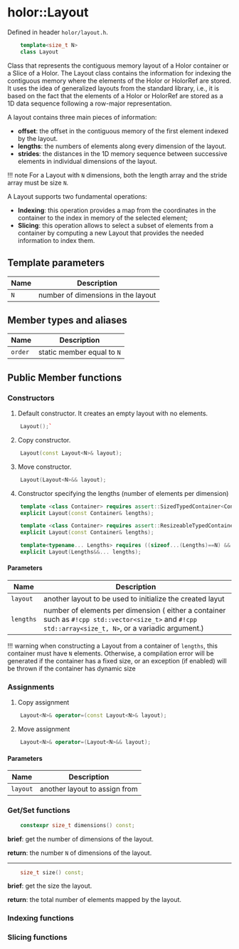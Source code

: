 # holor::Layout

Defined in header `holor/layout.h`.    

``` cpp
    template<size_t N>
    class Layout
```



Class that represents the contiguous memory layout of a Holor container or a Slice of a Holor.
The Layout class contains the information for indexing the contiguous memory where the elements of the Holor or HolorRef are stored.
It uses the idea of generalized layouts from the standard library, i.e., it is based on the fact that the elements of a Holor or HolorRef
are stored as a 1D data sequence following a row-major representation.

A layout contains three main pieces of information: 

- __offset__: the offset in the contiguous memory of the first element indexed by the layout.  
- __lengths__: the numbers of elements along every dimension of the layout.
- __strides__: the distances in the 1D memory sequence between successive elements in individual dimensions of the layout.

!!! note
    For a Layout with `N` dimensions, both the length array and the stride array must be size `N`.

A Layout supports two fundamental operations:

- __Indexing__: this operation provides a map from the coordinates in the container to the index in memory of the selected element;
- __Slicing__: this operation allows to select a subset of elements from a container by computing a new Layout that provides the needed information to index them. 


## Template parameters

|Name | Description                        |
|-----|------------------------------------|
| `N` | number of dimensions in the layout |

## Member types and aliases
|Name | Description                        |
|-----|------------------------------------|
| `order` | static member equal to `N`|


## Public Member functions

### Constructors
1. Default constructor. It creates an empty layout with no elements.
``` cpp
    Layout();`
```
2. Copy constructor.
``` cpp
    Layout(const Layout<N>& layout);
```
3. Move constructor.
``` cpp
    Layout(Layout<N>&& layout);
```  
4. Constructor specifying the lengths (number of elements per dimension)
``` cpp
    template <class Container> requires assert::SizedTypedContainer<Container, size_t, N>
    explicit Layout(const Container& lengths);
```
``` cpp
    template <class Container> requires assert::ResizeableTypedContainer<Container, size_t>
    explicit Layout(const Container& lengths);
```
``` cpp
    template<typename... Lengths> requires ((sizeof...(Lengths)==N) && (assert::all(std::is_convertible_v<Lengths,size_t>...)) )
    explicit Layout(Lengths&&... lengths);
```
#### Parameters
| Name | Description |
|--|---|
|`layout` | another layout to be used to initialize the created layut|
|`lengths`| number of elements per dimension ( either a container such as `#!cpp std::vector<size_t>` and `#!cpp std::array<size_t, N>`, or a variadic argument.)|

!!! warning
    when constructing a Layout from a container of `lengths`, this container must have `N` elements. Otherwise, a compilation error will be generated if the container has a fixed size, or an exception (if enabled) will be thrown if the container has dynamic size



### Assignments
1. Copy assignment
``` cpp
    Layout<N>& operator=(const Layout<N>& layout);
```
2. Move assignment
```cpp
    Layout<N>& operator=(Layout<N>&& layout);
```

#### Parameters
| Name | Description |
|--|---|
|`layout` | another layout to assign from|


### Get/Set functions


``` cpp
    constexpr size_t dimensions() const;
```
**brief**: get the number of dimensions of the layout.

**return**: the number `N` of dimensions of the layout.

 ---

``` cpp
    size_t size() const;
```
**brief**: get the size the layout.

**return**: the total number of elements mapped by the layout.



### Indexing functions

### Slicing functions


